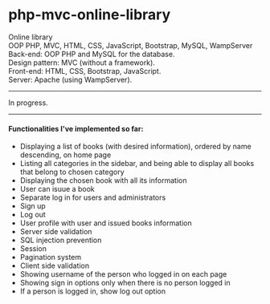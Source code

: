 # php-mvc-online-library
Online library\
OOP PHP, MVC, HTML, CSS, JavaScript, Bootstrap, MySQL, WampServer\
Back-end: OOP PHP and MySQL for the database.\
Design pattern: MVC (without a framework).\
Front-end: HTML, CSS, Bootstrap, JavaScript.\
Server: Apache (using WampServer).
***
In progress.
***
#### Functionalities I've implemented so far:
* Displaying a list of books (with desired information), ordered by name descending, on home page
* Listing all categories in the sidebar, and being able to display all books that belong to chosen category
* Displaying the chosen book with all its information
* User can isuue a book
* Separate log in for users and administrators
* Sign up
* Log out
* User profile with user and issued books information
* Server side validation
* SQL injection prevention
* Session
* Pagination system
* Client side validation
* Showing username of the person who logged in on each page
* Showing sign in options only when there is no person logged in
* If a person is logged in, show log out option
